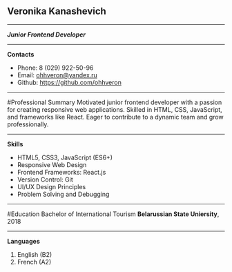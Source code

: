 ## Veronika Kanashevich ##

---

***Junior Frontend Developer***

---

**Contacts**
* Phone: 8 (029) 922-50-96
* Email: ohhveron@yandex.ru
* Github: https://github.com/ohhveron

---

#Professional Summary
Motivated junior frontend developer with a passion for creating responsive web applications. Skilled in HTML, CSS, JavaScript, and frameworks like React. Eager to contribute to a dynamic team and grow professionally.

---

**Skills**
- HTML5, CSS3, JavaScript (ES6+)
- Responsive Web Design
- Frontend Frameworks: React.js
- Version Control: Git
- UI/UX Design Principles
- Problem Solving and Debugging

---

#Education
Bachelor of International Tourism
**Belarussian State Uniersity**, 2018

---

**Languages**
1. English (B2)
2. French (A2)